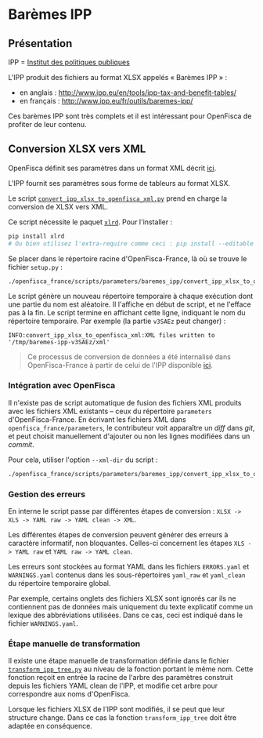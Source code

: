# Barèmes IPP

## Présentation

IPP = [Institut des politiques publiques](http://www.ipp.eu/en/)

L'IPP produit des fichiers au format XLSX appelés « Barèmes IPP » :
- en anglais : http://www.ipp.eu/en/tools/ipp-tax-and-benefit-tables/
- en français : http://www.ipp.eu/fr/outils/baremes-ipp/

Ces barèmes IPP sont très complets et il est intéressant pour OpenFisca de profiter de leur contenu.

## Conversion XLSX vers XML

OpenFisca définit ses paramètres dans un format XML décrit [ici](https://doc.openfisca.fr/legislation-parameters/index.html).

L'IPP fournit ses paramètres sous forme de tableurs au format XLSX.

Le script [`convert_ipp_xlsx_to_openfisca_xml.py`](./convert_ipp_xlsx_to_openfisca_xml.py) prend en charge la conversion de XLSX vers XML.

Ce script nécessite le paquet [`xlrd`](https://pypi.python.org/pypi/xlrd). Pour l'installer :

```sh
pip install xlrd
# Ou bien utilisez l'extra-require comme ceci : pip install --editable ".[baremes_ipp]"
```

Se placer dans le répertoire racine d'OpenFisca-France, là où se trouve le fichier `setup.py` :

```sh
./openfisca_france/scripts/parameters/baremes_ipp/convert_ipp_xlsx_to_openfisca_xml.py
```

Le script génère un nouveau répertoire temporaire à chaque exécution dont une partie du nom est aléatoire. Il l'affiche en début de script, et ne l'efface pas à la fin. Le script termine en affichant cette ligne, indiquant le nom du répertoire temporaire. Par exemple (la partie `v3SAEz` peut changer) :

```
INFO:convert_ipp_xlsx_to_openfisca_xml:XML files written to '/tmp/baremes-ipp-v3SAEz/xml'
```

> Ce processus de conversion de données a été internalisé dans OpenFisca-France à partir de celui de l'IPP disponible [ici](https://framagit.org/french-tax-and-benefit-tables/ipp-tax-and-benefit-tables-converters#in-the-ipp-world).

### Intégration avec OpenFisca

Il n'existe pas de script automatique de fusion des fichiers XML produits avec les fichiers XML existants – ceux du répertoire `parameters` d'OpenFisca-France. En écrivant les fichiers XML dans `openfisca_france/parameters`, le contributeur voit apparaître un *diff* dans *git*, et peut choisit manuellement d'ajouter ou non les lignes modifiées dans un *commit*.

Pour cela, utiliser l'option `--xml-dir` du script :

```sh
./openfisca_france/scripts/parameters/baremes_ipp/convert_ipp_xlsx_to_openfisca_xml.py --xml-dir openfisca_france/parameters
```

### Gestion des erreurs

En interne le script passe par différentes étapes de conversion : `XLSX -> XLS -> YAML raw -> YAML clean -> XML`.

Les différentes étapes de conversion peuvent générer des erreurs à caractère informatif, non bloquantes. Celles-ci concernent les étapes `XLS -> YAML raw` et `YAML raw -> YAML clean`.

Les erreurs sont stockées au format YAML dans les fichiers `ERRORS.yaml` et `WARNINGS.yaml` contenus dans les sous-répertoires `yaml_raw` et `yaml_clean` du répertoire temporaire global.

Par exemple, certains onglets des fichiers XLSX sont ignorés car ils ne contiennent pas de données mais uniquement du texte explicatif comme un lexique des abbréviations utilisées. Dans ce cas, ceci est indiqué dans le fichier `WARNINGS.yaml`.

### Étape manuelle de transformation

Il existe une étape manuelle de transformation définie dans le fichier [`transform_ipp_tree.py`](./transform_ipp_tree.py) au niveau de la fonction portant le même nom. Cette fonction reçoit en entrée la racine de l'arbre des paramètres construit depuis les fichiers YAML clean de l'IPP, et modifie cet arbre pour correspondre aux noms d'OpenFisca.

Lorsque les fichiers XLSX de l'IPP sont modifiés, il se peut que leur structure change. Dans ce cas la fonction `transform_ipp_tree` doit être adaptée en conséquence.